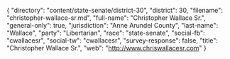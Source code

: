 {
  "directory": "content/state-senate/district-30",
  "district": 30,
  "filename": "christopher-wallace-sr.md",
  "full-name": "Christopher Wallace Sr.",
  "general-only": true,
  "jurisdiction": "Anne Arundel County",
  "last-name": "Wallace",
  "party": "Libertarian",
  "race": "state-senate",
  "social-fb": "cwallacesr",
  "social-tw": "cwallacesr",
  "survey-response": false,
  "title": "Christopher Wallace Sr.",
  "web": "http://www.chriswallacesr.com"
}

